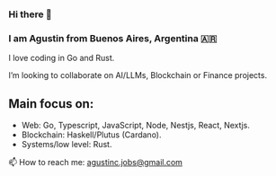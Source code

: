 ### Hi there 👋 
### I am Agustin from Buenos Aires, Argentina 🇦🇷 

I love coding in Go and Rust.

I’m looking to collaborate on AI/LLMs, Blockchain or Finance projects.

## Main focus on: 
 - Web: Go, Typescript, JavaScript, Node, Nestjs, React, Nextjs. 
 - Blockchain: Haskell/Plutus (Cardano). 
 - Systems/low level: Rust.


📫 How to reach me: agustinc.jobs@gmail.com

